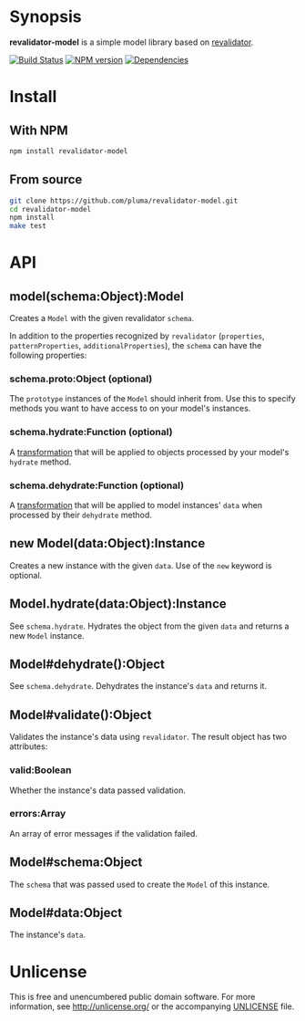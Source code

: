 # Synopsis

**revalidator-model** is a simple model library based on [revalidator](https://github.com/flatiron/revalidator).

[![Build Status](https://travis-ci.org/pluma/revalidator-model.png?branch=master)](https://travis-ci.org/pluma/revalidator-model) [![NPM version](https://badge.fury.io/js/revalidator-model.png)](http://badge.fury.io/js/revalidator-model) [![Dependencies](https://david-dm.org/pluma/revalidator-model.png)](https://david-dm.org/pluma/revalidator-model)

# Install

## With NPM

```sh
npm install revalidator-model
```

## From source

```sh
git clone https://github.com/pluma/revalidator-model.git
cd revalidator-model
npm install
make test
```

# API

## model(schema:Object):Model

Creates a `Model` with the given revalidator `schema`.

In addition to the properties recognized by `revalidator` (`properties`, `patternProperties`, `additionalProperties`), the `schema` can have the following properties:

### schema.proto:Object (optional)

The `prototype` instances of the `Model` should inherit from. Use this to specify methods you want to have access to on your model's instances.

### schema.hydrate:Function (optional)

A [transformation](https://github.com/pluma/transform-object) that will be applied to objects processed by your model's `hydrate` method.

### schema.dehydrate:Function (optional)

A [transformation](https://github.com/pluma/transform-object) that will be applied to model instances' `data` when processed by their `dehydrate` method.

## new Model(data:Object):Instance

Creates a new instance with the given `data`. Use of the `new` keyword is optional.

## Model.hydrate(data:Object):Instance

See `schema.hydrate`. Hydrates the object from the given `data` and returns a new `Model` instance.

## Model#dehydrate():Object

See `schema.dehydrate`. Dehydrates the instance's `data` and returns it.

## Model#validate():Object

Validates the instance's data using `revalidator`. The result object has two attributes:

### valid:Boolean

Whether the instance's data passed validation.

### errors:Array

An array of error messages if the validation failed.

## Model#schema:Object

The `schema` that was passed used to create the `Model` of this instance.

## Model#data:Object

The instance's `data`.

# Unlicense

This is free and unencumbered public domain software. For more information, see http://unlicense.org/ or the accompanying [UNLICENSE](https://github.com/pluma/revalidator-model/blob/master/UNLICENSE) file.